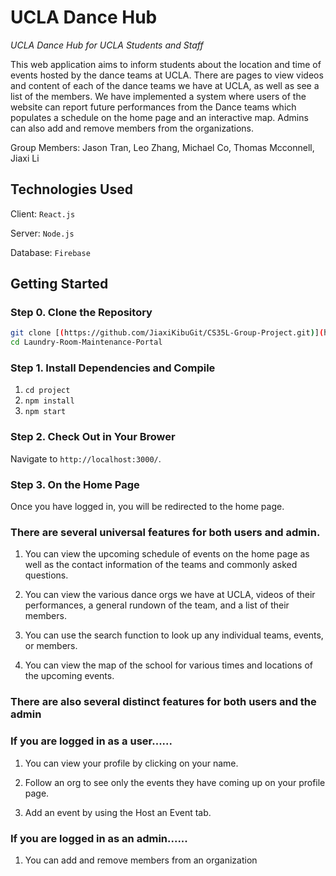 # UCLA Dance Hub

_UCLA Dance Hub for UCLA Students and Staff_

This web application aims to inform students about the location and time of events hosted by the dance teams at UCLA. There are pages to view videos and content of each of the dance teams we have at UCLA, as well as see a list of the members. We have implemented a system where users of the website can report future performances from the Dance teams which populates a schedule on the home page and an interactive map. Admins can also add and remove members from the organizations. 

Group Members: Jason Tran, Leo Zhang, Michael Co, Thomas Mcconnell, Jiaxi Li

## Technologies Used
Client: ```React.js```

Server: ```Node.js```

Database: ```Firebase```

## Getting Started

### Step 0. Clone the Repository
```bash
git clone [(https://github.com/JiaxiKibuGit/CS35L-Group-Project.git)](https://github.com/JiaxiKibuGit/CS35L-Group-Project.git)](https://github.com/JiaxiKibuGit/CS35L-Group-Project.git)
cd Laundry-Room-Maintenance-Portal
```

### Step 1. Install Dependencies and Compile 

1. ```cd project```
2. ```npm install```
3. ```npm start```

### Step 2. Check Out in Your Brower
Navigate to ```http://localhost:3000/```. 

### Step 3. On the Home Page
Once you have logged in, you will be redirected to the home page. 

### There are several universal features for both users and admin.
1. You can view the upcoming schedule of events on the home page as well as the contact information of the teams and commonly asked questions. 

2. You can view the various dance orgs we have at UCLA, videos of their performances, a general rundown of the team, and a list of their members.

3. You can use the search function to look up any individual teams, events, or members.

4. You can view the map of the school for various times and locations of the upcoming events.

### There are also several distinct features for both users and the admin
### If you are logged in as a user......
1. You can view your profile by clicking on your name.

2. Follow an org to see only the events they have coming up on your profile page. 

3. Add an event by using the Host an Event tab.

### If you are logged in as an admin......
1. You can add and remove members from an organization
